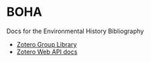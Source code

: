 # BOHA
Docs for the Environmental History Bibliography

- [Zotero Group Library](https://api.zotero.org/groups/204820/items)
- [Zotero Web API docs](https://www.zotero.org/support/dev/web_api/v3/basics)